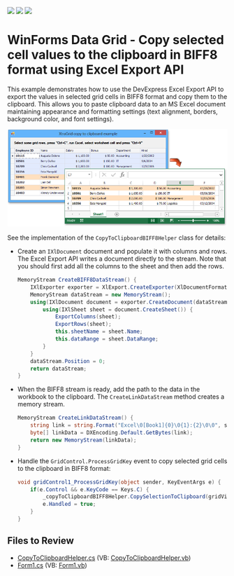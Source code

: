 <!-- default badges list -->
![](https://img.shields.io/endpoint?url=https://codecentral.devexpress.com/api/v1/VersionRange/128626442/15.1.4%2B)
[![](https://img.shields.io/badge/Open_in_DevExpress_Support_Center-FF7200?style=flat-square&logo=DevExpress&logoColor=white)](https://supportcenter.devexpress.com/ticket/details/T266171)
[![](https://img.shields.io/badge/📖_How_to_use_DevExpress_Examples-e9f6fc?style=flat-square)](https://docs.devexpress.com/GeneralInformation/403183)
<!-- default badges end -->

# WinForms Data Grid - Copy selected cell values to the clipboard in BIFF8 format using Excel Export API

This example demonstrates how to use the DevExpress Excel Export API to export the values in selected grid cells in BIFF8 format and copy them to the clipboard. This allows you to paste clipboard data to an MS Excel document maintaining appearance and formatting settings (text alignment, borders, background color, and font settings).

![Copy selected cell values to the clipboard using Excel Export API in BIFF8 format](https://raw.githubusercontent.com/DevExpress-Examples/how-to-copy-cell-data-in-an-excel-format-biff8-to-the-clipboard-using-xl-export-library-t266171/15.1.4+/media/a605af40-2950-11e5-80bf-00155d62480c.png)

See the implementation of the `CopyToClipboardBIFF8Helper` class for details:

* Create an `IXlDocument` document and populate it with columns and rows. The Excel Export API writes a document directly to the stream. Note that you should first add all the columns to the sheet and then add the rows.
  ```csharp
  MemoryStream CreateBIFF8DataStream() {
      IXlExporter exporter = XlExport.CreateExporter(XlDocumentFormat.Xls);
      MemoryStream dataStream = new MemoryStream();
      using(IXlDocument document = exporter.CreateDocument(dataStream)) {
          using(IXlSheet sheet = document.CreateSheet()) {
              ExportColumns(sheet);
              ExportRows(sheet);
              this.sheetName = sheet.Name;
              this.dataRange = sheet.DataRange;
          }
      }
      dataStream.Position = 0;
      return dataStream;
  }
  ```
* When the BIFF8 stream is ready, add the path to the data in the workbook to the clipboard. The `CreateLinkDataStream` method creates a memory stream.
  ```csharp
  MemoryStream CreateLinkDataStream() {
      string link = string.Format("Excel\0[Book1]{0}\0{1}:{2}\0\0", sheetName, GetR1C1(this.dataRange.TopLeft), GetR1C1(this.dataRange.BottomRight));
      byte[] linkData = DXEncoding.Default.GetBytes(link);
      return new MemoryStream(linkData);
  }
  ```
* Handle the `GridControl.ProcessGridKey` event to copy selected grid cells to the clipboard in BIFF8 format:
  ```csharp
  void gridControl1_ProcessGridKey(object sender, KeyEventArgs e) {
      if(e.Control && e.KeyCode == Keys.C) {
          _copyToClipboardBIFF8Helper.CopySelectionToClipboard(gridView1);
          e.Handled = true;
      }
  }
  ```


## Files to Review

* [CopyToClipboardHelper.cs](./CS/gridCopyToClipboardExample/CopyToClipboardHelper.cs) (VB: [CopyToClipboardHelper.vb](./VB/gridCopyToClipboardExample/CopyToClipboardHelper.vb))
* [Form1.cs](./CS/gridCopyToClipboardExample/Form1.cs) (VB: [Form1.vb](./VB/gridCopyToClipboardExample/Form1.vb))
